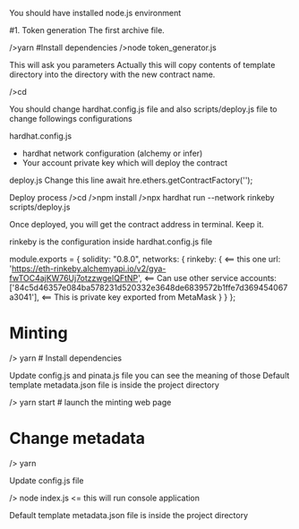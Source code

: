 You should have installed node.js environment

#1. Token generation
The first archive file.

/>yarn 	#Install dependencies
/>node token_generator.js

This will ask you parameters
Actually this will copy contents of template directory into the directory with the new contract name.

/>cd <contractName>

You should change hardhat.config.js file and also scripts/deploy.js file to change followings configurations

hardhat.config.js
- hardhat network configuration (alchemy or infer)
- Your account private key which will deploy the contract

deploy.js
Change this line
await hre.ethers.getContractFactory('<YOUR NEW CONTRACT NAME>');


Deploy process
/>cd <contractName>
/>npm install
/>npx hardhat run --network rinkeby scripts/deploy.js

Once deployed, you will get the contract address in terminal. Keep it.



rinkeby is the configuration inside hardhat.config.js file

module.exports = {
  solidity: "0.8.0",
  networks: {
    rinkeby: { <== this one
      url: 'https://eth-rinkeby.alchemyapi.io/v2/gya-fwTOC4ajKW76Uj7otzzwgeIQFtNP', <== Can use other service 
      accounts: ['84c5d46357e084ba578231d520332e3648de6839572b1ffe7d369454067a3041'], <== This is private key exported from MetaMask
    }
  }
};




# Minting
/> yarn 	# Install dependencies

Update config.js and pinata.js file you can see the meaning of those
Default template metadata.json file is inside the project directory

/> yarn start  # launch the minting web page



# Change metadata
/> yarn

Update config.js file

/> node index.js  <= this will run console application

Default template metadata.json file is inside the project directory



